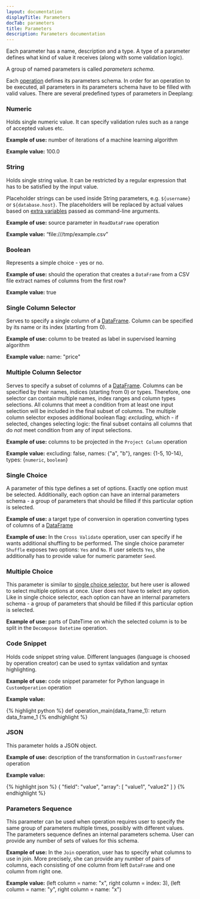 ```yaml
---
layout: documentation
displayTitle: Parameters
docTab: parameters
title: Parameters
description: Parameters documentation
---
```


Each parameter has a name, description and a type. A type of a parameter defines what kind of value it receives (along with some validation logic).

A group of named parameters is called _parameters schema_.

Each [operation](deeplang.html#operations) defines its parameters schema. In order for an operation to be executed, all parameters in its parameters schema have to be filled with valid values.
There are several predefined types of parameters in Deeplang:

### Numeric
Holds single numeric value. It can specify validation rules such as a range of accepted values etc.

**Example of use:** number of iterations of a machine learning algorithm

**Example value:** 100.0

### String
Holds single string value. It can be restricted by a regular expression that has to be satisfied by the input value.

Placeholder strings can be used inside String parameters, e.g. ``${username}`` or ``${database.host}``.
The placeholders will be replaced by actual values based on
[extra variables](workflowexecutor.html#command-line-parameters-details) passed as command-line arguments.

**Example of use:** source parameter  in `ReadDataFrame` operation

**Example value:** “file:///tmp/example.csv”


### Boolean
Represents a simple choice - yes or no.

**Example of use:** should the operation that creates a `DataFrame` from a CSV file extract names of columns from the first row?

**Example value:** true

### <a name="single_column_selector"></a>Single Column Selector
Serves to specify a single column of a [DataFrame](classes/dataframe.html). Column can be specified by its name or its index (starting from 0).

**Example of use:** column to be treated as label in supervised learning algorithm

**Example value:** name: "price"

### <a name="multiple_column_selector"></a>Multiple Column Selector
Serves to specify a subset of columns of a [DataFrame](classes/dataframe.html). Columns can be specified by their names, indices (starting from 0) or types. Therefore, one selector can contain multiple names, index ranges and column types selections. All columns that meet a condition from at least one input selection will be included in the final subset of columns.
The multiple column selector exposes additional boolean flag: _excluding_, which - if selected, changes selecting logic: the final subset contains all columns that do _not_ meet condition from any of input selections.

**Example of use:** columns to be projected in the `Project Column` operation

**Example value:** excluding: false, names: {"a", "b"}, ranges: {1-5, 10-14}, types: {`numeric`, `boolean`}

### <a name="single_choice"></a>Single Choice
A parameter of this type defines a set of options. Exactly one option must be selected. Additionally, each option can have an internal parameters schema - a group of parameters that should be filled if this particular option is selected.

**Example of use:** a target type of conversion in operation converting types of columns of a [DataFrame](classes/dataframe.html)

**Example of use:** In the `Cross Validate` operation, user can specify if he wants additional shuffling to be performed. The single choice parameter `Shuffle` exposes two options: `Yes` and `No`. If user selects `Yes`, she additionally has to provide value for numeric parameter `Seed`.

### <a name="multiple_choice"></a>Multiple Choice
This parameter is similar to [single choice selector](#single_choice), but here user is allowed to select multiple options at once. User does not have to select any option.
Like in single choice selector, each option can have an internal parameters schema - a group of parameters that should be filled if this particular option is selected.

**Example of use:** parts of DateTime on which the selected column is to be split in the `Decompose Datetime` operation.


### Code Snippet
Holds code snippet string value. Different languages (language is choosed by operation creator) can be used to syntax validation and syntax highlighting.

**Example of use:** code snippet parameter for Python language in `CustomOperation` operation

**Example value:**

{% highlight python %}
def operation_main(data_frame_1):
  return data_frame_1
{% endhighlight %}

### JSON
This parameter holds a JSON object.

**Example of use:** description of the transformation in `CustomTransformer` operation

**Example value:**

{% highlight json %}
{
  "field": "value",
  "array": [ "value1", "value2" ]
}
{% endhighlight %}


### <a name="parameters_sequence"></a>Parameters Sequence
This parameter can be used when operation requires user to specify the same group of parameters multiple times, possibly with different values. The parameters sequence defines an internal parameters schema. User can provide any number of sets of values for this schema.

**Example of use:** In the `Join` operation, user has to specify what columns to use in join. More precisely, she can provide any number of pairs of columns, each consisting of one column from left `DataFrame` and one column from right one.

**Example value:** (left column = name: "x", right column = index: 3), (left column = name: "y", right column = name: "x")
